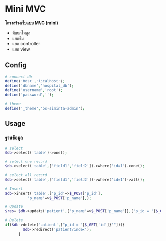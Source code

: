 Mini MVC
========
**โครงสร้างเว็บแบบ MVC (mini)**
+ มีแยกโมดูล
+ แยกธีม
+ แยก controller
+ แยก view


Config
------
```php
# connect db
define('host','localhost');
define('dbname','hospital_db');
define('username','root');
define('password','');

# theme
define('_theme','bs-siminta-admin');
```

Usage
-----
### ฐานข้อมูล
```php
# select 
$db->select('table')->one();

# select one record
$db->select('table',['field1','field2'])->where('id=1')->one();

# select all record
$db->select('table',['field1','field2'])->where('id=1')->all();

# Insert
$db->insert('table',['p_id'=>$_POST['p_id'],
		  'p_name'=>$_POST['p_name'],);

# Update
$res= $db->update('patient',['p_name'=>$_POST['p_name']],["p_id = '{$_GET['id']}'"]);

# Delete
if($db->delete('patient',["p_id = '{$_GET['id']}'"])){
        $db->redirect('patient/index');
      }

```
